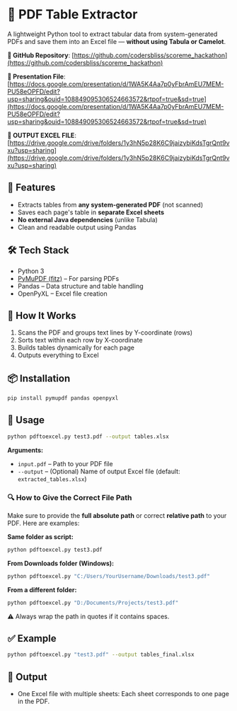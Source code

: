# 📄 PDF Table Extractor

A lightweight Python tool to extract tabular data from system-generated PDFs and save them into an Excel file — **without using Tabula or Camelot**.

**🔗 GitHub Repository**: [https://github.com/codersbliss/scoreme_hackathon](https://github.com/codersbliss/scoreme_hackathon)

**🔗  Presentation File**: [https://docs.google.com/presentation/d/1WA5K4Aa7p0yFbrAmEU7MEM-PU58eOPFD/edit?usp=sharing&ouid=108849095306524663572&rtpof=true&sd=true](https://docs.google.com/presentation/d/1WA5K4Aa7p0yFbrAmEU7MEM-PU58eOPFD/edit?usp=sharing&ouid=108849095306524663572&rtpof=true&sd=true)

**🔗 OUTPUT EXCEL FILE**: [https://drive.google.com/drive/folders/1y3hN5p28K6C9jaizybiKdsTgrQnt9vxu?usp=sharing](https://drive.google.com/drive/folders/1y3hN5p28K6C9jaizybiKdsTgrQnt9vxu?usp=sharing)



## 🚀 Features

- Extracts tables from **any system-generated PDF** (not scanned)
- Saves each page's table in **separate Excel sheets**
- **No external Java dependencies** (unlike Tabula)
- Clean and readable output using Pandas

## 🛠️ Tech Stack

- Python 3
- [PyMuPDF (fitz)](https://pymupdf.readthedocs.io/) – For parsing PDFs
- Pandas – Data structure and table handling
- OpenPyXL – Excel file creation

## 🧾 How It Works

1. Scans the PDF and groups text lines by Y-coordinate (rows)
2. Sorts text within each row by X-coordinate
3. Builds tables dynamically for each page
4. Outputs everything to Excel

## 📦 Installation

```bash
pip install pymupdf pandas openpyxl
```

## 📂 Usage

```bash
python pdftoexcel.py test3.pdf --output tables.xlsx
```

**Arguments:**
- `input.pdf` – Path to your PDF file
- `--output` – (Optional) Name of output Excel file (default: `extracted_tables.xlsx`)

### 🔍 How to Give the Correct File Path

Make sure to provide the **full absolute path** or correct **relative path** to your PDF. Here are examples:

**Same folder as script:**
```bash
python pdftoexcel.py test3.pdf
```

**From Downloads folder (Windows):**
```bash
python pdftoexcel.py "C:/Users/YourUsername/Downloads/test3.pdf"
```

**From a different folder:**
```bash
python pdftoexcel.py "D:/Documents/Projects/test3.pdf"
```

⚠️ Always wrap the path in quotes if it contains spaces.

## ✅ Example

```bash
python pdftoexcel.py "test3.pdf" --output tables_final.xlsx
```

## 📄 Output

- One Excel file with multiple sheets: Each sheet corresponds to one page in the PDF.


